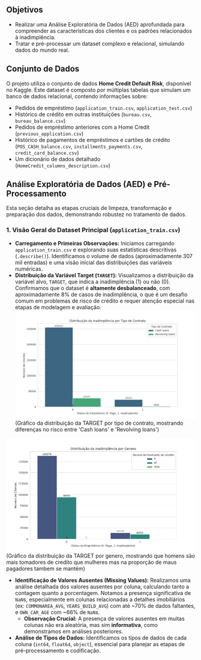 
## Objetivos

* Realizar uma Análise Exploratória de Dados (AED) aprofundada para compreender as características dos clientes e os padrões relacionados à inadimplência.
* Tratar e pré-processar um dataset complexo e relacional, simulando dados do mundo real.

## Conjunto de Dados

O projeto utiliza o conjunto de dados **Home Credit Default Risk**, disponível no Kaggle. Este dataset é composto por múltiplas tabelas que simulam um banco de dados relacional, contendo informações sobre:
* Pedidos de empréstimo (`application_train.csv`, `application_test.csv`)
* Histórico de crédito em outras instituições (`bureau.csv`, `bureau_balance.csv`)
* Pedidos de empréstimo anteriores com a Home Credit (`previous_application.csv`)
* Histórico de pagamentos de empréstimos e cartões de crédito (`POS_CASH_balance.csv`, `installments_payments.csv`, `credit_card_balance.csv`)
* Um dicionário de dados detalhado (`HomeCredit_columns_description.csv`)

## Análise Exploratória de Dados (AED) e Pré-Processamento

Esta seção detalha as etapas cruciais de limpeza, transformação e preparação dos dados, demonstrando robustez no tratamento de dados.

### 1. Visão Geral do Dataset Principal (`application_train.csv`)
* **Carregamento e Primeiras Observações:** Iniciamos carregando `application_train.csv` e explorando suas estatísticas descritivas (`.describe()`). Identificamos o volume de dados (aproximadamente 307 mil entradas) e uma visão inicial das distribuições das variáveis numéricas.
* **Distribuição da Variável Target (`TARGET`):** Visualizamos a distribuição da variável alvo, `TARGET`, que indica a inadimplência (1) ou não (0). Confirmamos que o dataset é **altamente desbalanceado**, com aproximadamente 8% de casos de inadimplência, o que é um desafio comum em problemas de risco de crédito e requer atenção especial nas etapas de modelagem e avaliação.
![Distribuição da TARGET por tipo de contrato](../Graficos/target_distribution_by_contract_type.png) (Gráfico da distribuição da TARGET por tipo de contrato, mostrando diferenças no risco entre 'Cash loans' e 'Revolving loans')

![Distribuição da TARGET por genero](../Graficos/target_distribution_by_gender.png) (Gráfico da distribuição da TARGET por genero, mostrando que homens são mais tomadores de credito que mulheres mas na proporção de maus pagadores tambem se mantém)
* **Identificação de Valores Ausentes (Missing Values):** Realizamos uma análise detalhada dos valores ausentes por coluna, calculando tanto a contagem quanto a porcentagem. Notamos a presença significativa de `NaN`s, especialmente em colunas relacionadas a detalhes imobiliários (ex: `COMMONAREA_AVG`, `YEARS_BUILD_AVG`) com até ~70% de dados faltantes, e `OWN_CAR_AGE` com ~66% de `NaN`s.
    * **Observação Crucial:** A presença de valores ausentes em muitas colunas não era aleatória, mas sim **informativa**, como demonstramos em análises posteriores.
* **Análise de Tipos de Dados:** Identificamos os tipos de dados de cada coluna (`int64`, `float64`, `object`), essencial para planejar as etapas de pré-processamento e codificação.

